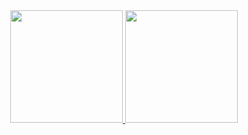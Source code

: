 <div align="center">
  <a href="https://github.com/ruipgcoelho">
  <img height="180em" src="https://github-readme-stats.vercel.app/api?username=ruipgcoelho&show_icons=true&theme=dark&include_all_commits=true&count_private=true"/>
  <img height="180em" src="https://github-readme-stats.vercel.app/api/top-langs/?username=ruipgcoelho&layout=compact&langs_count=7&theme=dark"/>
</div>
